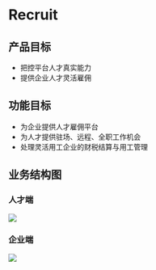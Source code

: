 # Recruit
## 产品目标
 - 把控平台人才真实能力
 - 提供企业人才灵活雇佣
## 功能目标
 - 为企业提供人才雇佣平台
 - 为人才提供驻场、远程、全职工作机会
 - 处理灵活用工企业的财税结算与用工管理

## 业务结构图
### 人才端
![](https://s2.loli.net/2024/09/06/pjvRTJPHtINqBnU.png)
### 企业端
![](https://s2.loli.net/2024/09/06/BsZ2eSUA9o8jDyG.png)
